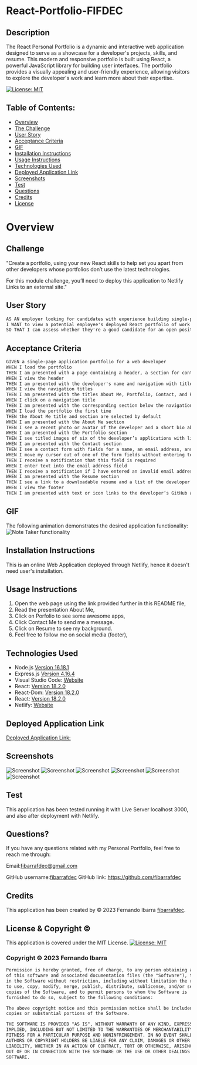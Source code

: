# React-Portfolio-FIFDEC

## Description
The React Personal Portfolio is a dynamic and interactive web application designed to serve as a showcase for a developer's projects, skills, and resume. This modern and responsive portfolio is built using React, a powerful JavaScript library for building user interfaces. The portfolio provides a visually appealing and user-friendly experience, allowing visitors to explore the developer's work and learn more about their expertise.

[![License: MIT](https://img.shields.io/badge/License-MIT-yellow.svg)](https://opensource.org/licenses/MIT)

## Table of Contents:

- [Overview](#Overview)
- [The Challenge](#Challenge)
- [User Story](#User-Story)
- [Acceptance Criteria](#Acceptance-Criteria)
- [GIF](#GIF)
- [Installation Instructions](#Installation-Instructions)
- [Usage Instructions](#Usage-Instructions)
- [Technologies Used](#Technologies-Used)
- [Deployed Application Link](#Deployed-Application-Link)
- [Screenshots](#Screenshots)
- [Test](#Test)
- [Questions](#Questions)
- [Credits](#Credits)
- [License](#License)

# Overview

## Challenge
"Create a portfolio, using your new React skills to help set you apart from other developers whose portfolios don’t use the latest technologies.

For this module challenge, you’ll need to deploy this application to Netlify Links to an external site."

## User Story

```md
AS AN employer looking for candidates with experience building single-page applications
I WANT to view a potential employee's deployed React portfolio of work samples
SO THAT I can assess whether they're a good candidate for an open position.
```

## Acceptance Criteria

```md
GIVEN a single-page application portfolio for a web developer
WHEN I load the portfolio
THEN I am presented with a page containing a header, a section for content, and a footer
WHEN I view the header
THEN I am presented with the developer's name and navigation with titles corresponding to different sections of the portfolio
WHEN I view the navigation titles
THEN I am presented with the titles About Me, Portfolio, Contact, and Resume, and the title corresponding to the current section is highlighted
WHEN I click on a navigation title
THEN I am presented with the corresponding section below the navigation without the page reloading and that title is highlighted
WHEN I load the portfolio the first time
THEN the About Me title and section are selected by default
WHEN I am presented with the About Me section
THEN I see a recent photo or avatar of the developer and a short bio about them
WHEN I am presented with the Portfolio section
THEN I see titled images of six of the developer’s applications with links to both the deployed applications and the corresponding GitHub repository
WHEN I am presented with the Contact section
THEN I see a contact form with fields for a name, an email address, and a message
WHEN I move my cursor out of one of the form fields without entering text
THEN I receive a notification that this field is required
WHEN I enter text into the email address field
THEN I receive a notification if I have entered an invalid email address
WHEN I am presented with the Resume section
THEN I see a link to a downloadable resume and a list of the developer’s proficiencies
WHEN I view the footer
THEN I am presented with text or icon links to the developer’s GitHub and LinkedIn profiles, and their profile on a third platform (Stack Overflow, Twitter).
```

## GIF

The following animation demonstrates the desired application functionality:
![Note Taker functionality](20-react-homework-demo-01.gif)

## Installation Instructions

This is an online Web Application deployed through Netlify, hence it doesn't need user's installation. 

## Usage Instructions
1. Open the web page using the link provided further in this README file, 
2. Read the presentation About Me, 
3. Click on Porfolio to see some awesome apps, 
4. Click Contact Me to send me a message.
5. Click on Resume to see my background.
6. Feel free to follow me on social media (footer),

## Technologies Used
- Node.js [Version 16.18.1](https://nodejs.org/en/blog/release/v16.18.1/)
- Express.js [Version 4.16.4](https://expressjs.com/)
- Visual Studio Code: [Website](https://code.visualstudio.com/)
- React: [Version 18.2.0](https://www.npmjs.com/package/react)
- React-Dom: [Version 18.2.0](https://www.npmjs.com/package/react-dom)
- React: [Version 18.2.0](https://reactjs.org)
- Netlify: [Website](https://app.netlify.com/)

## Deployed Application Link
[Deployed Application Link:](https://shimmering-sunburst-72607b.netlify.app/)

## Screenshots
![Screenshot](./Screenshots/1.png)
![Screenshot](./Screenshots/2.png)
![Screenshot](./Screenshots/3.png)
![Screenshot](./Screenshots/4.png)
![Screenshot](./Screenshots/5.png)
![Screenshot](./Screenshots/6.png)


## Test
This application has been tested running it with Live Server localhost 3000, and also after deployment with Netlify.

## Questions?

If you have any questions related with my Personal Portfolio, feel free to reach me through:

Email:[fibarrafdec@gmail.com](fibarrafdec@gmail.com)

GitHub username:[fibarrafdec](fibarrafdec)
GitHub link: https://github.com/fibarrafdec

## Credits
This application has been created by © 2023 Fernando Ibarra [fibarrafdec](https://github.com/fibarrafdec).

## License & Copyright ©
This application is covered under the MIT License.
[![License: MIT](https://img.shields.io/badge/License-MIT-yellow.svg)](https://opensource.org/licenses/MIT)

### Copyright © 2023 Fernando Ibarra
```md
Permission is hereby granted, free of charge, to any person obtaining a copy
of this software and associated documentation files (the "Software"), to deal
in the Software without restriction, including without limitation the rights
to use, copy, modify, merge, publish, distribute, sublicense, and/or sell
copies of the Software, and to permit persons to whom the Software is
furnished to do so, subject to the following conditions:

The above copyright notice and this permission notice shall be included in all
copies or substantial portions of the Software.

THE SOFTWARE IS PROVIDED "AS IS", WITHOUT WARRANTY OF ANY KIND, EXPRESS OR
IMPLIED, INCLUDING BUT NOT LIMITED TO THE WARRANTIES OF MERCHANTABILITY,
FITNESS FOR A PARTICULAR PURPOSE AND NONINFRINGEMENT. IN NO EVENT SHALL THE
AUTHORS OR COPYRIGHT HOLDERS BE LIABLE FOR ANY CLAIM, DAMAGES OR OTHER
LIABILITY, WHETHER IN AN ACTION OF CONTRACT, TORT OR OTHERWISE, ARISING FROM,
OUT OF OR IN CONNECTION WITH THE SOFTWARE OR THE USE OR OTHER DEALINGS IN THE
SOFTWARE.
```
